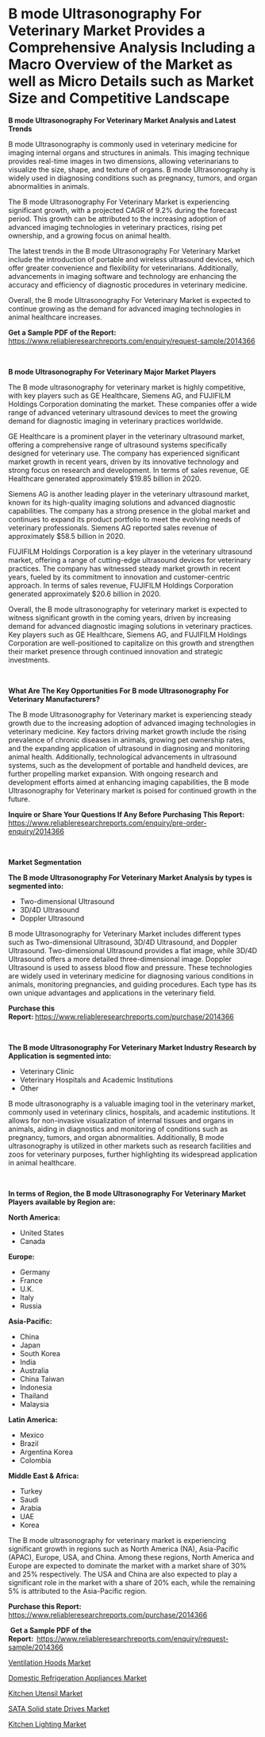 <p><h1>B mode Ultrasonography For Veterinary Market Provides a Comprehensive Analysis Including a Macro Overview of the Market as well as Micro Details such as Market Size and Competitive Landscape</h1></p><p><strong>B mode Ultrasonography For Veterinary Market Analysis and Latest Trends</strong></p>
<p><p>B mode Ultrasonography is commonly used in veterinary medicine for imaging internal organs and structures in animals. This imaging technique provides real-time images in two dimensions, allowing veterinarians to visualize the size, shape, and texture of organs. B mode Ultrasonography is widely used in diagnosing conditions such as pregnancy, tumors, and organ abnormalities in animals.</p><p>The B mode Ultrasonography For Veterinary Market is experiencing significant growth, with a projected CAGR of 9.2% during the forecast period. This growth can be attributed to the increasing adoption of advanced imaging technologies in veterinary practices, rising pet ownership, and a growing focus on animal health.</p><p>The latest trends in the B mode Ultrasonography For Veterinary Market include the introduction of portable and wireless ultrasound devices, which offer greater convenience and flexibility for veterinarians. Additionally, advancements in imaging software and technology are enhancing the accuracy and efficiency of diagnostic procedures in veterinary medicine.</p><p>Overall, the B mode Ultrasonography For Veterinary Market is expected to continue growing as the demand for advanced imaging technologies in animal healthcare increases.</p></p>
<p><strong>Get a Sample PDF of the Report:&nbsp;</strong> <a href="https://www.reliableresearchreports.com/enquiry/request-sample/2014366">https://www.reliableresearchreports.com/enquiry/request-sample/2014366</a></p>
<p>&nbsp;</p>
<p><strong>B mode Ultrasonography For Veterinary Major Market Players</strong></p>
<p><p>The B mode ultrasonography for veterinary market is highly competitive, with key players such as GE Healthcare, Siemens AG, and FUJIFILM Holdings Corporation dominating the market. These companies offer a wide range of advanced veterinary ultrasound devices to meet the growing demand for diagnostic imaging in veterinary practices worldwide.</p><p>GE Healthcare is a prominent player in the veterinary ultrasound market, offering a comprehensive range of ultrasound systems specifically designed for veterinary use. The company has experienced significant market growth in recent years, driven by its innovative technology and strong focus on research and development. In terms of sales revenue, GE Healthcare generated approximately $19.85 billion in 2020.</p><p>Siemens AG is another leading player in the veterinary ultrasound market, known for its high-quality imaging solutions and advanced diagnostic capabilities. The company has a strong presence in the global market and continues to expand its product portfolio to meet the evolving needs of veterinary professionals. Siemens AG reported sales revenue of approximately $58.5 billion in 2020.</p><p>FUJIFILM Holdings Corporation is a key player in the veterinary ultrasound market, offering a range of cutting-edge ultrasound devices for veterinary practices. The company has witnessed steady market growth in recent years, fueled by its commitment to innovation and customer-centric approach. In terms of sales revenue, FUJIFILM Holdings Corporation generated approximately $20.6 billion in 2020.</p><p>Overall, the B mode ultrasonography for veterinary market is expected to witness significant growth in the coming years, driven by increasing demand for advanced diagnostic imaging solutions in veterinary practices. Key players such as GE Healthcare, Siemens AG, and FUJIFILM Holdings Corporation are well-positioned to capitalize on this growth and strengthen their market presence through continued innovation and strategic investments.</p></p>
<p>&nbsp;</p>
<p><strong>What Are The Key Opportunities For B mode Ultrasonography For Veterinary Manufacturers?</strong></p>
<p><p>The B mode Ultrasonography for Veterinary market is experiencing steady growth due to the increasing adoption of advanced imaging technologies in veterinary medicine. Key factors driving market growth include the rising prevalence of chronic diseases in animals, growing pet ownership rates, and the expanding application of ultrasound in diagnosing and monitoring animal health. Additionally, technological advancements in ultrasound systems, such as the development of portable and handheld devices, are further propelling market expansion. With ongoing research and development efforts aimed at enhancing imaging capabilities, the B mode Ultrasonography for Veterinary market is poised for continued growth in the future.</p></p>
<p><strong>Inquire or Share Your Questions If Any Before Purchasing This Report:</strong> <a href="https://www.reliableresearchreports.com/enquiry/pre-order-enquiry/2014366">https://www.reliableresearchreports.com/enquiry/pre-order-enquiry/2014366</a></p>
<p>&nbsp;</p>
<p><strong>Market Segmentation</strong></p>
<p><strong>The B mode Ultrasonography For Veterinary Market Analysis by types is segmented into:</strong></p>
<p><ul><li>Two-dimensional Ultrasound</li><li>3D/4D Ultrasound</li><li>Doppler Ultrasound</li></ul></p>
<p><p>B mode Ultrasonography for Veterinary Market includes different types such as Two-dimensional Ultrasound, 3D/4D Ultrasound, and Doppler Ultrasound. Two-dimensional Ultrasound provides a flat image, while 3D/4D Ultrasound offers a more detailed three-dimensional image. Doppler Ultrasound is used to assess blood flow and pressure. These technologies are widely used in veterinary medicine for diagnosing various conditions in animals, monitoring pregnancies, and guiding procedures. Each type has its own unique advantages and applications in the veterinary field.</p></p>
<p><strong>Purchase this Report:&nbsp;</strong><a href="https://www.reliableresearchreports.com/purchase/2014366">https://www.reliableresearchreports.com/purchase/2014366</a></p>
<p>&nbsp;</p>
<p><strong>The B mode Ultrasonography For Veterinary Market Industry Research by Application is segmented into:</strong></p>
<p><ul><li>Veterinary Clinic</li><li>Veterinary Hospitals and Academic Institutions</li><li>Other</li></ul></p>
<p><p>B mode ultrasonography is a valuable imaging tool in the veterinary market, commonly used in veterinary clinics, hospitals, and academic institutions. It allows for non-invasive visualization of internal tissues and organs in animals, aiding in diagnostics and monitoring of conditions such as pregnancy, tumors, and organ abnormalities. Additionally, B mode ultrasonography is utilized in other markets such as research facilities and zoos for veterinary purposes, further highlighting its widespread application in animal healthcare.</p></p>
<p>&nbsp;</p>
<p><strong>In terms of Region, the B mode Ultrasonography For Veterinary Market Players available by Region are:</strong></p>
<p>
    <p> <strong> North America: </strong>
        <ul>
            <li>United States</li>
            <li>Canada</li>
        </ul>
        </p> 
    <p> <strong> Europe: </strong>
        <ul>
            <li>Germany</li>
            <li>France</li>
            <li>U.K.</li>
            <li>Italy</li>
            <li>Russia</li>
        </ul>
        </p> 
    <p> <strong> Asia-Pacific: </strong>
        <ul>
            <li>China</li>
            <li>Japan</li>
            <li>South Korea</li>
            <li>India</li>
            <li>Australia</li>
            <li>China Taiwan</li>
            <li>Indonesia</li>
            <li>Thailand</li>
            <li>Malaysia</li>
        </ul>
        </p> 
    <p> <strong> Latin America: </strong>
        <ul>
            <li>Mexico</li>
            <li>Brazil</li>
            <li>Argentina Korea</li>
            <li>Colombia</li>
        </ul>
        </p> 
    <p> <strong> Middle East & Africa: </strong>
        <ul>
            <li>Turkey</li>
            <li>Saudi</li>
            <li>Arabia</li>
            <li>UAE</li>
            <li>Korea</li>
        </ul>
    </p>
    </p>
<p><p>The B mode ultrasonography for veterinary market is experiencing significant growth in regions such as North America (NA), Asia-Pacific (APAC), Europe, USA, and China. Among these regions, North America and Europe are expected to dominate the market with a market share of 30% and 25% respectively. The USA and China are also expected to play a significant role in the market with a share of 20% each, while the remaining 5% is attributed to the Asia-Pacific region.</p></p>
<p><strong>Purchase this Report: </strong><a href="https://www.reliableresearchreports.com/purchase/2014366">https://www.reliableresearchreports.com/purchase/2014366</a></p>
<p>&nbsp;<strong>Get a Sample PDF of the Report:&nbsp;&nbsp;</strong><a href="https://www.reliableresearchreports.com/enquiry/request-sample/2014366">https://www.reliableresearchreports.com/enquiry/request-sample/2014366</a></p>
<p><strong></strong></p>
<p><p><a href="https://confirmed-shield-e13.notion.site/Ventilation-Hoods-Market-Share-Market-New-Trends-Analysis-Report-By-Type-By-Application-By-End-u-87a217152d824e66b59c2bd71de885e3">Ventilation Hoods Market</a></p><p><a href="https://sore-arch-6db.notion.site/Global-Domestic-Refrigeration-Appliances-Market-by-Types-Applications-and-Major-Players-with-Regi-0cb5c81b85ef49f4a56420d0c6413e44">Domestic Refrigeration Appliances Market</a></p><p><a href="https://funky-papaya-cf4.notion.site/Kitchen-Utensil-Market-Research-Report-Provides-thorough-Industry-Overview-which-offers-an-In-Depth-207a2a908ade433faa17469b058f96d1">Kitchen Utensil Market</a></p><p><a href="https://view.publitas.com/reportprime-1/sata-solid-state-drives-market-size-share-trends-analysis-report-by-material-by-type-by-end-user-by-region-and-segment-forecasts-2024-2031/">SATA Solid state Drives Market</a></p><p><a href="https://view.publitas.com/reportprime-1/kitchen-lighting-market-research-report-unlocks-analysis-on-the-market-financial-status-market-size-and-market-revenue-upto-2031/">Kitchen Lighting Market</a></p></p>